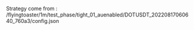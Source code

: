 Strategy come from : /flyingtoaster/1m/test_phase/tight_01_auenabled/DOTUSDT_20220817060640_760a3/config.json
